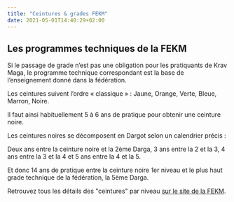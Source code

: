 ```yaml
---
title: "Ceintures & grades FEKM"
date: 2021-05-01T14:40:29+02:00
---
```


## Les programmes techniques de la FEKM

Si le passage de grade n’est pas une obligation pour les pratiquants de Krav Maga, le programme technique correspondant est la base de l’enseignement donné dans la fédération.

Les ceintures suivent l’ordre « classique » : Jaune, Orange, Verte, Bleue, Marron, Noire.

Il faut ainsi habituellement 5 à 6 ans de pratique pour obtenir une ceinture noire.

Les ceintures noires se décomposent en Dargot selon un calendrier précis :

Deux ans entre la ceinture noire et la 2ème Darga, 3 ans entre la 2 et la 3, 4 ans entre la 3 et la 4 et 5 ans entre la 4 et la 5.

Et donc 14 ans de pratique entre la ceinture noire 1er niveau et le plus haut grade technique de la fédération, la 5ème Darga.

Retrouvez tous les détails des "ceintures" par niveau [sur le site de la FEKM](https://www.krav-maga.net/le-krav-maga/programmes-techniques/).
